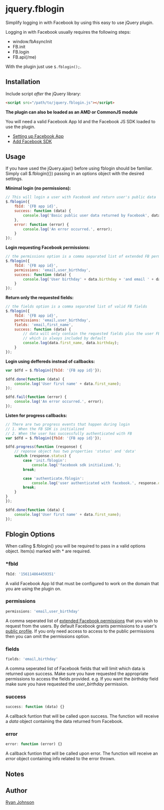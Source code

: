 jquery.fblogin
==============

Simplify logging in with Facebook by using this easy to use jQuery plugin.

Logging in with Facebook usually requires the following steps:
* window.fbAsyncInit
* FB.init
* FB.login
* FB.api(/me)

With the plugin just use `$.fblogin();`.

## Installation

Include script *after* the jQuery library:

```html
<script src="/path/to/jquery.fblogin.js"></script>
```

**The plugin can also be loaded as an AMD or CommonJS module**

You will need a valid Facebook App Id and the Facebook JS SDK loaded to use the plugin.
* [Setting up Facebook App](http://bit.ly/1kcBV6s)
* [Add Facebook SDK](http://bit.ly/1kcFDNy)

## Usage

If you have used the jQuery.ajax() before using fblogin should be familiar. Simply call $.fblogin({}) passing in an options object with the desired settings.

**Minimal login (no permissions):**

```javascript
// This will login a user with Facebook and return user's public data
$.fblogin({
	fbId: '{FB app id}',
	success: function (data) {
		console.log('Basic public user data returned by Facebook', data);
	},
	error: function (error) {
		console.log('An error occurred.', error);
	}
});
```

**Login requesting Facebook permissions:**

```javascript
// the permissions option is a comma separated list of extended FB permissions
$.fblogin({
	fbId: '{FB app id}',
	permissions: 'email,user_birthday',
	success: function (data) {
		console.log('User birthday' + data.birthday + 'and email ' + data.email);
	}
});
```

**Return only the requested fields:**

```javascript
// the fields option is a comma separated list of valid FB fields
$.fblogin({
	fbId: '{FB app id}',
	permissions: 'email,user_birthday',
	fields: 'email,first_name',
	success: function (data) {
		// data will only contain the requested fields plus the user FB id
		// which is always included by default
		console.log(data.first_name, data.birthday);
	}
});
```

**Login using deffereds instead of callbacks:**

```javascript
var $dfd = $.fblogin({fbId: '{FB app id}'});

$dfd.done(function (data) {
	console.log('User first name' + data.first_name);
});

$dfd.fail(function (error) {
	console.log('An error occurred.', error);
});
```

**Listen for progress callbacks:**

```javascript
// There are two progress events that happen during login
// 1. When the FB SDK is initialized
// 2. When the user has successfully authenticated with FB
var $dfd = $.fblogin({fbId: '{FB app id}'});

$dfd.progress(function (response) {
	// reponse object has two properties 'status' and 'data'
	switch (response.status) {
		case 'init.fblogin':
        	console.log('facebook sdk initialized.');  
        break;

        case 'authenticate.fblogin':
        	console.log('user authenticated with facebook.', response.data);
        break;
	}
}
});

$dfd.done(function (data) {
	console.log('User first name' + data.first_name);
});
```

## Fblogin Options

When calling $.fblogin() you will be required to pass in a valid options object. Item(s) marked with * are required.

### *fbId

```javascript
fbId: '156114864459351'
```
A valid Facebook App Id that must be configured to work on the domain that you are using the plugin on.

### permissions

```javascript
permissions: 'email,user_birthday'
```
A comma seperated list of [extended Facebook permissions](http://bit.ly/1kcx9WP) that you wish to request from the users. By default Facebook grants permissions to a user's [public profile](http://bit.ly/1kcwV1M). If you only need access to access to the public permissions then you can omit the permissions option. 

### fields

```javascript
fields: 'email,birthday'
```
A comma seperated list of Facebook fields that will limit which data is returned upon success. Make sure you have requested the appropriate permissions to access the fields provided. e.g. If you want the *birthday* field make sure you have requested the *user_birthday* permission.

### success

```javascript
success: function (data) {}
```
A callback funtion that will be called upon success. The function will receive a *data* object containing the data returned from Facebook.

### error

```javascript
error: function (error) {}
```
A callback funtion that will be called upon error. The function will receive an *error* object containing info related to the error thrown. 

## Notes



## Author

[Ryan Johnson](https://github.com/ryandrewjohnson)

